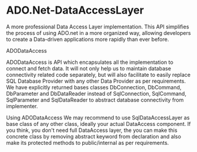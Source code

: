 # ADO.Net-DataAccessLayer
A more professional Data Access Layer implementation.
This API simplifies the process of using ADO.net in a more organized way,
allowing developers to create a Data-driven applications more rapidly than ever before.

ADODataAccess 

ADODataAccess is API which encapsulates all the implementation to connect and fetch data. It will not only help us to maintain database connectivity related code separately, but will also facilitate to easily replace SQL Database Provider with any other Data Provider as per requirements. We have explicitly returned bases classes DbConnection, DbCommand, DbParameter and DbDataReader instead of SqlConnection, SqlCommand, SqlParameter and SqlDataReader to abstract  database connectivity from implementer.



Using ADODataAccess 
We may recommend to use SqlDataAccessLayer as base class of any other class, ideally your actual DataAccess component. If you think, you don't need full DataAccess layer, the you can make this concrete class by removing abstract keyword from declaration  and also make its protected methods to public/internal as per requirements.
